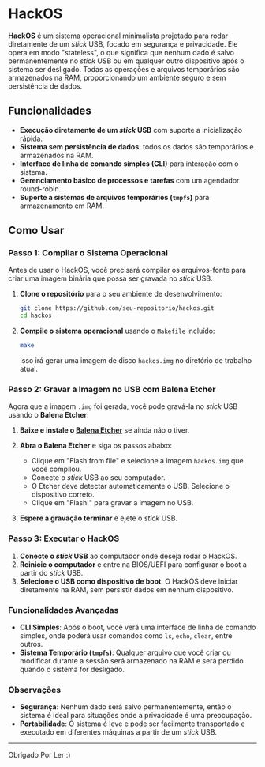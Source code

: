 # HackOS

**HackOS** é um sistema operacional minimalista projetado para rodar diretamente de um *stick* USB, focado em segurança e privacidade. Ele opera em modo "stateless", o que significa que nenhum dado é salvo permanentemente no *stick* USB ou em qualquer outro dispositivo após o sistema ser desligado. Todas as operações e arquivos temporários são armazenados na RAM, proporcionando um ambiente seguro e sem persistência de dados.

## Funcionalidades

- **Execução diretamente de um *stick* USB** com suporte a inicialização rápida.
- **Sistema sem persistência de dados**: todos os dados são temporários e armazenados na RAM.
- **Interface de linha de comando simples (CLI)** para interação com o sistema.
- **Gerenciamento básico de processos e tarefas** com um agendador round-robin.
- **Suporte a sistemas de arquivos temporários (`tmpfs`)** para armazenamento em RAM.

## Como Usar

### Passo 1: Compilar o Sistema Operacional

Antes de usar o HackOS, você precisará compilar os arquivos-fonte para criar uma imagem binária que possa ser gravada no *stick* USB.

1. **Clone o repositório** para o seu ambiente de desenvolvimento:
   ```bash
   git clone https://github.com/seu-repositorio/hackos.git
   cd hackos
   ```

2. **Compile o sistema operacional** usando o `Makefile` incluído:
   ```bash
   make
   ```

   Isso irá gerar uma imagem de disco `hackos.img` no diretório de trabalho atual.

### Passo 2: Gravar a Imagem no USB com Balena Etcher

Agora que a imagem `.img` foi gerada, você pode gravá-la no *stick* USB usando o **Balena Etcher**:

1. **Baixe e instale o [Balena Etcher](https://www.balena.io/etcher/)** se ainda não o tiver.
   
2. **Abra o Balena Etcher** e siga os passos abaixo:

   - Clique em "Flash from file" e selecione a imagem `hackos.img` que você compilou.
   - Conecte o *stick* USB ao seu computador.
   - O Etcher deve detectar automaticamente o USB. Selecione o dispositivo correto.
   - Clique em "Flash!" para gravar a imagem no USB.

3. **Espere a gravação terminar** e ejete o *stick* USB.

### Passo 3: Executar o HackOS

1. **Conecte o *stick* USB** ao computador onde deseja rodar o HackOS.
2. **Reinicie o computador** e entre na BIOS/UEFI para configurar o boot a partir do *stick* USB.
3. **Selecione o USB como dispositivo de boot**. O HackOS deve iniciar diretamente na RAM, sem persistir dados em nenhum dispositivo.

### Funcionalidades Avançadas

- **CLI Simples**: Após o boot, você verá uma interface de linha de comando simples, onde poderá usar comandos como `ls`, `echo`, `clear`, entre outros.
- **Sistema Temporário (`tmpfs`)**: Qualquer arquivo que você criar ou modificar durante a sessão será armazenado na RAM e será perdido quando o sistema for desligado.

### Observações

- **Segurança**: Nenhum dado será salvo permanentemente, então o sistema é ideal para situações onde a privacidade é uma preocupação.
- **Portabilidade**: O sistema é leve e pode ser facilmente transportado e executado em diferentes máquinas a partir de um *stick* USB.

---

Obrigado Por Ler :)
